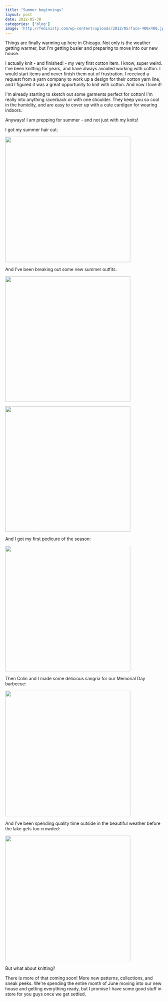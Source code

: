 ```yaml
---
title: "Summer beginnings"
layout: post
date: 2012-05-30
categories: ['blog']
image: 'http://feministy.com/wp-content/uploads/2012/05/face-400x400.jpg'
---
```

Things are finally warming up here in Chicago. Not only is the weather getting warmer, but I'm getting busier and preparing to move into our new house.

I actually knit - and finished! - my very first cotton item. I know, super weird. I've been knitting for years, and have always avoided working with cotton. I would start items and never finish them out of frustration. I received a request from a yarn company to work up a design for their cotton yarn line, and I figured it was a great opportunity to knit with cotton. And now I love it!

I'm already starting to sketch out some garments perfect for cotton! I'm really into anything racerback or with one shoulder. They keep you so cool in the humidity, and are easy to cover up with a cute cardigan for wearing indoors.

Anyways! I am prepping for summer - and not just with my knits!

I got my summer hair cut:

<a href="http://feministy.com/wp-content/uploads/2012/05/face.jpg"><img class="aligncenter size-large wp-image-3457" title="face" src="http://feministy.com/wp-content/uploads/2012/05/face-400x400.jpg" alt="" width="400" height="400" /></a>

And I've been breaking out some new summer outfits:

<a href="http://feministy.com/wp-content/uploads/2012/05/outfit.jpg"><img class="aligncenter size-large wp-image-3462" title="outfit" src="http://feministy.com/wp-content/uploads/2012/05/outfit-400x400.jpg" alt="" width="400" height="400" /></a>

<a href="http://feministy.com/wp-content/uploads/2012/05/stripes.jpg"><img class="aligncenter size-large wp-image-3463" title="stripes" src="http://feministy.com/wp-content/uploads/2012/05/stripes-400x400.jpg" alt="" width="400" height="400" /></a>

And I got my first pedicure of the season:

<a href="http://feministy.com/wp-content/uploads/2012/05/pedicure.jpg"><img class="aligncenter size-large wp-image-3459" title="pedicure" src="http://feministy.com/wp-content/uploads/2012/05/pedicure-400x400.jpg" alt="" width="400" height="400" /></a>

Then Colin and I made some delicious sangria for our Memorial Day barbecue:

<a href="http://feministy.com/wp-content/uploads/2012/05/sangria.jpg"><img class="aligncenter size-large wp-image-3460" title="sangria" src="http://feministy.com/wp-content/uploads/2012/05/sangria-400x400.jpg" alt="" width="400" height="400" /></a>

And I've been spending quality time outside in the beautiful weather before the lake gets too crowded:

<a href="http://feministy.com/wp-content/uploads/2012/05/lake.jpg"><img class="aligncenter size-large wp-image-3458" title="lake" src="http://feministy.com/wp-content/uploads/2012/05/lake-400x400.jpg" alt="" width="400" height="400" /></a>

But what about knitting?

There is more of that coming soon! More new patterns, collections, and sneak peeks. We're spending the entire month of June moving into our new house and getting everything ready, but I promise I have some good stuff in store for you guys once we get settled.